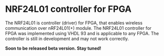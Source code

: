 # NRF24L01 controller for FPGA

The NRF24L01 is controller (driver) for FPGA, that enables wireless communication over nRF24L01(+) module. The NRF24L01 controller for FPGA was implemented using VHDL 93 and is applicable to any FPGA. The controller is still in development and may not work correctly.

**Soon to be released beta version. Stay tuned!**

